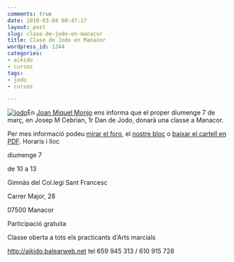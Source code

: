 ```yaml
---
comments: true
date: 2010-03-04 08:47:17
layout: post
slug: clase-de-jodo-en-manacor
title: Clase de Jodo en Manacor
wordpress_id: 1344
categories:
- aikido
- cursos
tags:
- jodo
- cursos

---
```


[![jodo](http://dl.dropbox.com/u/2747437/img/jodo.png)](http://dl.dropbox.com/u/2747437/img/jodo.png)En [Joan Miquel Monjo](http://ca-es.facebook.com/people/Joan-Miquel/1391484058) ens informa que el proper diumenge 7 de març, en Josep M Cebrian, 1r Dan de Jodo, donarà una classe a Manacor.

Per mes informació podeu [mirar el foro](http://aiki.superforos.com/viewtopic.php?p=1446#1446),   el [nostre bloc](http://aikido.balearweb.net/post/83878) o [baixar el cartell en PDF](http://dl.dropbox.com/u/2747437/textos/Jodo_manacor_2010_03_07.pdf).
Horaris i lloc

diumenge 7

de 10 a 13

Gimnàs del Col.legi Sant Francesc

Carrer Major, 28

07500 Manacor

Participació gratuita

Classe oberta a tots els practicants d'Arts marcials

http://aikido.balearweb.net       tel  659 945 313  /    610 915 728
